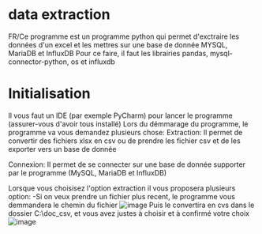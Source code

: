 # data extraction
FR/Ce programme est un programme python qui permet d'exctraire les données d'un excel et les mettres sur une base de donnée MYSQL, MariaDB et InfluxDB
Pour ce faire, il faut les librairies pandas, mysql-connector-python, os et influxdb

# Initialisation
Il vous faut un IDE (par exemple PyCharm) pour lancer le programme (assurer-vous d'avoir tous installé)
Lors du démmarage du programme, le programme va vous demandez plusieurs chose:
Extraction: Il permet de convertir des fichiers xlsx en csv ou de prendre les fichier csv et de les exporter vers un base de donnée

Connexion: Il permet de se connecter sur une base de donnée supporter par le programme (MySQL, MariaDB et InfluxDB)

Lorsque vous choisisez l'option extraction il vous proposera plusieurs option:
-Si on veux prendre un fichier plus recent, le programme vous demmandera le chemin du fichier ![image](https://github.com/lgutel/data-extraction/assets/150175199/a7e1e842-1ce0-4a7c-8515-c5386be5ffaa)
Puis le convertira en cvs dans le dossier C:\doc_csv\, et vous avez justes à choisir et à confirmé votre choix
![image](https://github.com/lgutel/data-extraction/assets/150175199/cb8ee835-3d9d-4400-92a3-f7229c7a54a3)

